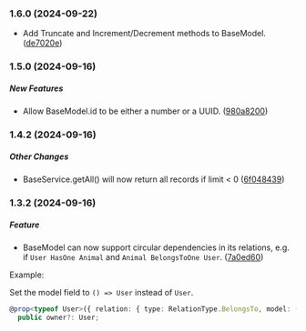 ### 1.6.0 (2024-09-22)

*  Add Truncate and Increment/Decrement methods to BaseModel. ([de7020e](https://github.com/cloudflare-extension/unconventional/commit/de7020e3acafd7385ff50bf47b186abac8b4962e))

### 1.5.0 (2024-09-16)

##### New Features

*  Allow BaseModel.id to be either a number or a UUID. ([980a8200](https://github.com/cloudflare-extension/unconventional/commit/980a82009cd48280c1a43fa5de85d2b27244c5ab))

### 1.4.2 (2024-09-16)

##### Other Changes

*  BaseService.getAll() will now return all records if limit < 0 ([6f048439](https://github.com/cloudflare-extension/unconventional/commit/6f048439c96e43127c6d99abb83039db2ac63452))

### 1.3.2 (2024-09-16)

##### Feature

*  BaseModel can now support circular dependencies in its relations, e.g. if `User HasOne Animal` and `Animal BelongsToOne User`. ([7a0ed60](https://github.com/cloudflare-extension/unconventional/commit/7a0ed609c64c227436595623ecde7c3c4162b415))

Example: 

Set the model field to `() => User` instead of `User`.
```typescript
@prop<typeof User>({ relation: { type: RelationType.BelongsTo, model: () => User, from: "user_id", to: "id" } })
  public owner?: User;
```

